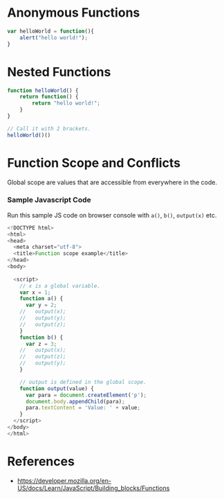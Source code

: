 # Anonymous Functions

``` javascript
var helloWorld = function(){
    alert("hello world!");
}
```

# Nested Functions

``` javascript
function helloWorld() {
    return function() {
        return "hello world!";
    }
}

// Call it with 2 brackets. 
helloWorld()()
```

# Function Scope and Conflicts
Global scope are values that are accessible from everywhere in the code. 

### Sample Javascript Code 
Run this sample JS code on browser console with `a()`, `b()`, `output(x)` etc.

``` javascript
<!DOCTYPE html>
<html>
<head>
  <meta charset="utf-8">
  <title>Function scope example</title>
</head>
<body>
  
  <script>
    // x is a global variable.
    var x = 1;
    function a() {
      var y = 2;
    //   output(x);
    //   output(y);
    //   output(z);
    }
    function b() {
      var z = 3;
    //   output(x);
    //   output(z);
    //   output(y);
    }

    // output is defined in the global scope.
    function output(value) {
      var para = document.createElement('p');
      document.body.appendChild(para);
      para.textContent = 'Value: ' + value;
    }
  </script>
</body>
</html>
```

# References
- https://developer.mozilla.org/en-US/docs/Learn/JavaScript/Building_blocks/Functions

